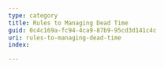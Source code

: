 ```yaml
---
type: category
title: Rules to Managing Dead Time
guid: 0c4c169a-fc94-4ca9-87b9-95cd3d141c4c
uri: rules-to-managing-dead-time
index:

---
```

